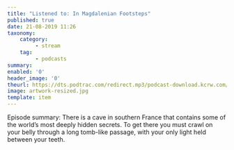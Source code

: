 ```yaml
---
title: "Listened to: In Magdalenian Footsteps"
published: true
date: 21-08-2019 11:26
taxonomy:
    category:
         - stream
    tag:
         - podcasts
summary:
enabled: '0'
header_image: '0'
theurl: https://dts.podtrac.com/redirect.mp3/podcast-download.kcrw.com/kcrw/audio/podcast/etc/nw/KCRW-nocturne-in_magdalenian_footsteps-190813.mp3
image: artwork-resized.jpg
template: item
---
```

 
Episode summary: There is a cave in southern France that contains some of the world’s most deeply hidden secrets. To get there you must crawl on your belly through a long tomb-like passage, with your only light held between your teeth.
